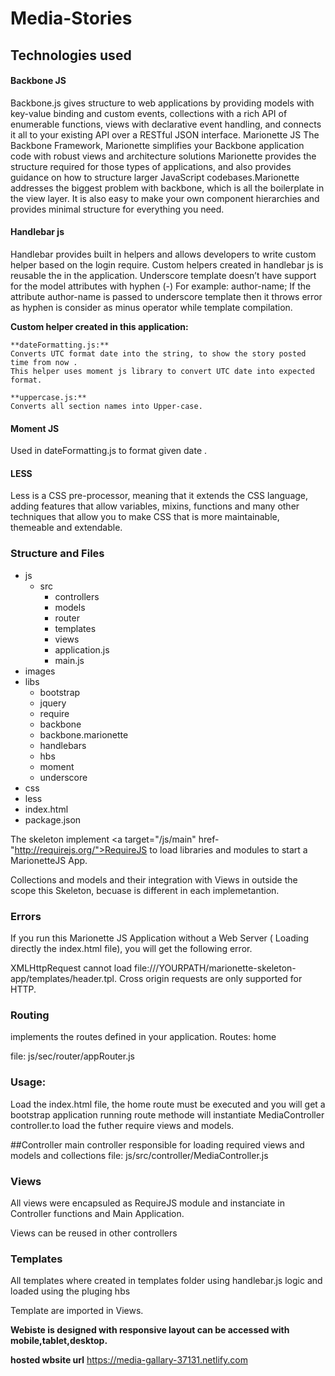# Media-Stories

## Technologies used

#### Backbone JS

Backbone.js gives structure to web applications by providing models with key-value binding and custom events, 
collections with a rich API of enumerable functions, views with declarative event handling, and connects it all
 to your existing API over a RESTful JSON interface.
Marionette JS
The Backbone Framework, Marionette simplifies your Backbone application code with robust views and architecture solutions
Marionette provides the structure required for those types of applications, and also provides guidance on how to structure 
larger JavaScript codebases.Marionette addresses the biggest problem with backbone, which is all the boilerplate in 
the view layer. It is also easy to make your own component hierarchies and provides minimal structure for everything you need. 

#### Handlebar js

Handlebar provides built in helpers and allows developers to write custom helper based on the login require. 
 Custom helpers created in handlebar js is reusable the in the application.
 Underscore template doesn’t have support for the model attributes with hyphen (-)
   For example: author-name;
   If the attribute author-name is passed to underscore template then it throws error as hyphen is consider 
   as minus operator while template compilation.
     
  **Custom helper created in this application:**
 
    **dateFormatting.js:**
	Converts UTC format date into the string, to show the story posted time from now .
	This helper uses moment js library to convert UTC date into expected format.
	
	**uppercase.js:**
    Converts all section names into Upper-case.

 #### Moment JS
Used in dateFormatting.js  to format given date .


#### LESS

Less is a CSS pre-processor, meaning that it extends the CSS language, adding features that allow 
variables, mixins, functions and many other techniques that allow you to make CSS that is more maintainable, themeable and extendable.

### Structure and Files

 + js
    + src
	    + controllers
        + models
        + router
        + templates
        + views
	    + application.js
	    + main.js
  + images
  + libs
	+ bootstrap
	+ jquery
	+ require
	+ backbone 
	+ backbone.marionette
	+ handlebars
	+ hbs
	+ moment
	+ underscore
 + css
 + less
 + index.html
 + package.json

     
 The skeleton implement <a target="/js/main" href-"http://requirejs.org/">RequireJS to load libraries and modules to start a  MarionetteJS App.

Collections and models and their integration with Views in outside the scope this Skeleton, becuase is different in each implemetantion. 

### Errors

If you run this Marionette JS Application without a Web Server ( Loading directly the index.html file), you will get the following error.

XMLHttpRequest cannot load file:///YOURPATH/marionette-skeleton-app/templates/header.tpl. Cross origin requests are only supported for HTTP.

### Routing
implements the routes defined in your application.
Routes: home

file: js/sec/router/appRouter.js

### Usage:

Load the index.html file, the home route must be executed and you will get a bootstrap application running
route methode will instantiate MediaController controller.to load the futher require views and models.
  
##Controller
main controller responsible for loading required views and models and collections
file: js/src/controller/MediaController.js

### Views

All views were encapsuled as RequireJS module and instanciate in Controller functions and Main Application.

Views can be reused in other controllers

### Templates

All templates where created in templates folder using handlebar.js logic and loaded using the pluging hbs

Template are imported in Views.

**Webiste is designed with responsive layout can be accessed with mobile,tablet,desktop.**

**hosted wbsite url**
https://media-gallary-37131.netlify.com

